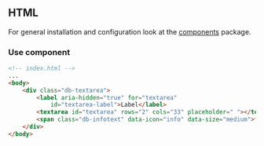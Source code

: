 ## HTML

For general installation and configuration look at the [components](https://www.npmjs.com/package/@db-ui/components) package.

### Use component

```html index.html
<!-- index.html -->
...
<body>
	<div class="db-textarea">
		<label aria-hidden="true" for="textarea"
			id="textarea-label">Label</label>
		<textarea id="textarea" rows="2" cols="33" placeholder=" "></textarea>
		<span class="db-infotext" data-icon="info" data-size="medium">functional</span>
	</div>
</body>
```
